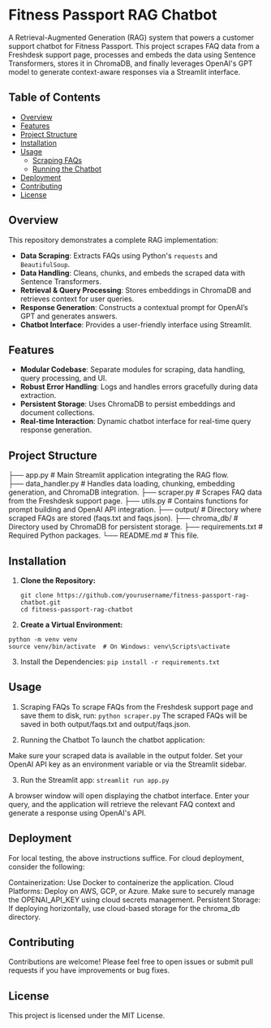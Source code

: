 # Fitness Passport RAG Chatbot

A Retrieval-Augmented Generation (RAG) system that powers a customer support chatbot for Fitness Passport. This project scrapes FAQ data from a Freshdesk support page, processes and embeds the data using Sentence Transformers, stores it in ChromaDB, and finally leverages OpenAI's GPT model to generate context-aware responses via a Streamlit interface.

## Table of Contents
- [Overview](#overview)
- [Features](#features)
- [Project Structure](#project-structure)
- [Installation](#installation)
- [Usage](#usage)
  - [Scraping FAQs](#scraping-faqs)
  - [Running the Chatbot](#running-the-chatbot)
- [Deployment](#deployment)
- [Contributing](#contributing)
- [License](#license)

## Overview

This repository demonstrates a complete RAG implementation:
- **Data Scraping**: Extracts FAQs using Python's `requests` and `BeautifulSoup`.
- **Data Handling**: Cleans, chunks, and embeds the scraped data with Sentence Transformers.
- **Retrieval & Query Processing**: Stores embeddings in ChromaDB and retrieves context for user queries.
- **Response Generation**: Constructs a contextual prompt for OpenAI’s GPT and generates answers.
- **Chatbot Interface**: Provides a user-friendly interface using Streamlit.

## Features

- **Modular Codebase**: Separate modules for scraping, data handling, query processing, and UI.
- **Robust Error Handling**: Logs and handles errors gracefully during data extraction.
- **Persistent Storage**: Uses ChromaDB to persist embeddings and document collections.
- **Real-time Interaction**: Dynamic chatbot interface for real-time query response generation.

## Project Structure

├── app.py # Main Streamlit application integrating the RAG flow. <br>
├── data_handler.py # Handles data loading, chunking, embedding generation, and ChromaDB integration. 
├── scraper.py # Scrapes FAQ data from the Freshdesk support page. 
├── utils.py # Contains functions for prompt building and OpenAI API integration. 
├── output/ # Directory where scraped FAQs are stored (faqs.txt and faqs.json). 
├── chroma_db/ # Directory used by ChromaDB for persistent storage. 
├── requirements.txt # Required Python packages. 
└── README.md # This file.



## Installation

1. **Clone the Repository:**

   ```
   git clone https://github.com/yourusername/fitness-passport-rag-chatbot.git
   cd fitness-passport-rag-chatbot
   ```

2. **Create a Virtual Environment:**
```
python -m venv venv
source venv/bin/activate  # On Windows: venv\Scripts\activate
```
3. Install the Dependencies:
```pip install -r requirements.txt```

## Usage
1. Scraping FAQs
To scrape FAQs from the Freshdesk support page and save them to disk, run:
```python scraper.py```
The scraped FAQs will be saved in both output/faqs.txt and output/faqs.json.

2. Running the Chatbot
To launch the chatbot application:

Make sure your scraped data is available in the output folder.
Set your OpenAI API key as an environment variable or via the Streamlit sidebar.

3. Run the Streamlit app:
```streamlit run app.py```

A browser window will open displaying the chatbot interface. Enter your query, and the application will retrieve the relevant FAQ context and generate a response using OpenAI's API.

## Deployment
For local testing, the above instructions suffice. For cloud deployment, consider the following:

Containerization: Use Docker to containerize the application.
Cloud Platforms: Deploy on AWS, GCP, or Azure. Make sure to securely manage the OPENAI_API_KEY using cloud secrets management.
Persistent Storage: If deploying horizontally, use cloud-based storage for the chroma_db directory.

## Contributing
Contributions are welcome! Please feel free to open issues or submit pull requests if you have improvements or bug fixes.

## License
This project is licensed under the MIT License.

